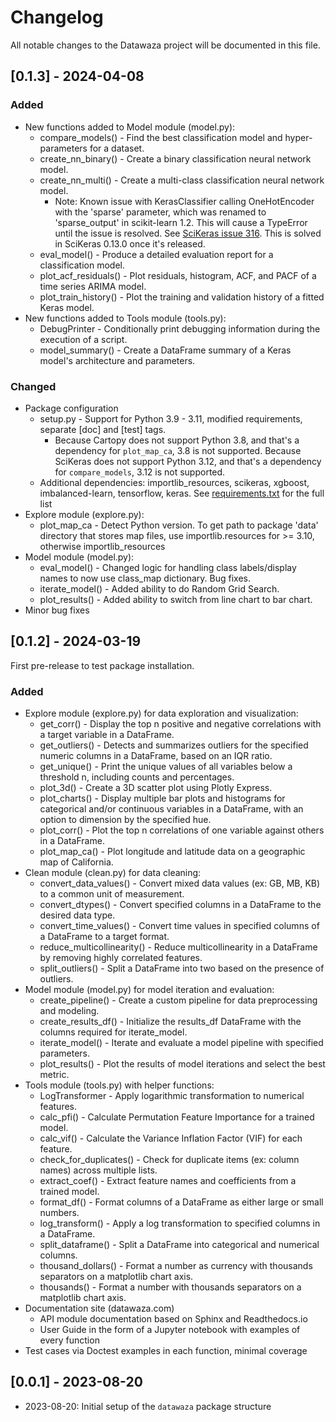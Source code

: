 # Changelog

All notable changes to the Datawaza project will be documented in this file.

## [0.1.3] - 2024-04-08

### Added
- New functions added to Model module (model.py):
  - compare_models() - Find the best classification model and hyper-parameters for a dataset.
  - create_nn_binary() - Create a binary classification neural network model.
  - create_nn_multi() - Create a multi-class classification neural network model.
    - Note: Known issue with KerasClassifier calling OneHotEncoder with the 'sparse' parameter, which was renamed to 'sparse_output' in scikit-learn 1.2. This will cause a TypeError until the issue is resolved. See [SciKeras issue 316](https://github.com/adriangb/scikeras/issues/316). This is solved in SciKeras 0.13.0 once it's released.
  - eval_model() - Produce a detailed evaluation report for a classification model.
  - plot_acf_residuals() - Plot residuals, histogram, ACF, and PACF of a time series ARIMA model.
  - plot_train_history() - Plot the training and validation history of a fitted Keras model.
- New functions added to Tools module (tools.py):
  - DebugPrinter - Conditionally print debugging information during the execution of a script.
  - model_summary() - Create a DataFrame summary of a Keras model's architecture and parameters.

### Changed
- Package configuration
  - setup.py - Support for Python 3.9 - 3.11, modified requirements, separate [doc] and [test] tags.
    - Because Cartopy does not support Python 3.8, and that's a dependency for `plot_map_ca`, 3.8 is not supported. Because SciKeras does not support Python 3.12, and that's a dependency for `compare_models`, 3.12 is not supported.
  - Additional dependencies: importlib_resources, scikeras, xgboost, imbalanced-learn, tensorflow, keras. See [requirements.txt](requirements.txt) for the full list
- Explore module (explore.py):
  - plot_map_ca - Detect Python version. To get path to package 'data' directory that stores map files, use importlib.resources for >= 3.10, otherwise importlib_resources
- Model module (model.py):
  - eval_model() - Changed logic for handling class labels/display names to now use class_map dictionary. Bug fixes.
  - iterate_model() - Added ability to do Random Grid Search.
  - plot_results() - Added ability to switch from line chart to bar chart.
- Minor bug fixes

## [0.1.2] - 2024-03-19

First pre-release to test package installation.

### Added
- Explore module (explore.py) for data exploration and visualization:
  - get_corr() - Display the top n positive and negative correlations with a target variable in a DataFrame. 
  - get_outliers() - Detects and summarizes outliers for the specified numeric columns in a DataFrame, based on an IQR ratio. 
  - get_unique() - Print the unique values of all variables below a threshold n, including counts and percentages. 
  - plot_3d() - Create a 3D scatter plot using Plotly Express. 
  - plot_charts() - Display multiple bar plots and histograms for categorical and/or continuous variables in a DataFrame, with an option to dimension by the specified hue.
  - plot_corr() - Plot the top n correlations of one variable against others in a DataFrame.
  - plot_map_ca() - Plot longitude and latitude data on a geographic map of California.
- Clean module (clean.py) for data cleaning:
  - convert_data_values() - Convert mixed data values (ex: GB, MB, KB) to a common unit of measurement.
  - convert_dtypes() - Convert specified columns in a DataFrame to the desired data type.
  - convert_time_values() - Convert time values in specified columns of a DataFrame to a target format.
  - reduce_multicollinearity() - Reduce multicollinearity in a DataFrame by removing highly correlated features.
  - split_outliers() - Split a DataFrame into two based on the presence of outliers.
- Model module (model.py) for model iteration and evaluation:
  - create_pipeline() - Create a custom pipeline for data preprocessing and modeling. 
  - create_results_df() - Initialize the results_df DataFrame with the columns required for iterate_model. 
  - iterate_model() - Iterate and evaluate a model pipeline with specified parameters. 
  - plot_results() - Plot the results of model iterations and select the best metric.
- Tools module (tools.py) with helper functions:
  - LogTransformer - Apply logarithmic transformation to numerical features.
  - calc_pfi() - Calculate Permutation Feature Importance for a trained model.
  - calc_vif() - Calculate the Variance Inflation Factor (VIF) for each feature. 
  - check_for_duplicates() - Check for duplicate items (ex: column names) across multiple lists.
  - extract_coef() - Extract feature names and coefficients from a trained model.
  - format_df() - Format columns of a DataFrame as either large or small numbers.
  - log_transform() - Apply a log transformation to specified columns in a DataFrame.
  - split_dataframe() - Split a DataFrame into categorical and numerical columns.
  - thousand_dollars() - Format a number as currency with thousands separators on a matplotlib chart axis.
  - thousands() - Format a number with thousands separators on a matplotlib chart axis.
- Documentation site (datawaza.com)
  - API module documentation based on Sphinx and Readthedocs.io
  - User Guide in the form of a Jupyter notebook with examples of every function
- Test cases via Doctest examples in each function, minimal coverage

## [0.0.1] - 2023-08-20

- 2023-08-20: Initial setup of the `datawaza` package structure
